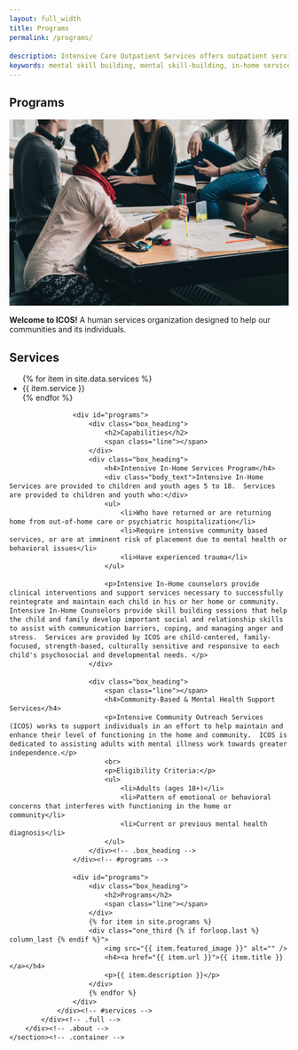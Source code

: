```yaml
---
layout: full_width
title: Programs
permalink: /programs/

description: Intensive Care Outpatient Services offers outpatient services to youth and adults providing in-home services, workshops, and mental health skill-building
keywords: mental skill building, mental skill-building, in-home services, mental health, behavioral health, psychotherapy, custom service plans, clinical assessments, therapy, intensive care, Richmond behavioral health, Richmond youth programs, ICOS
---
```


<div class="page_wrapper">
	<section class="container">
		<div id="about" class="page with_sidebar">
			<h1>Programs</h1>
			<div class="full">
				<center><img src="/images/content/programs_masthead.jpg" alt="" class="rounded" /></center>
				<p class="larger"><b>Welcome to ICOS!</b> A human services organization designed to help our communities and its individuals.</p>
				<div id="services">
					<div class="services_wrapper">
						<div class="box_heading">
							<h2>Services</h2>
							<span class="line"></span>
	        			</div>
	        			<ul>
	        				{% for item in site.data.services %}
							<li>{{ item.service }}</li>
							{% endfor %}
						</ul>
					</div>

					<div id="programs">
						<div class="box_heading">
							<h2>Capabilities</h2>
							<span class="line"></span>
						</div>
          				<div class="box_heading">
							<h4>Intensive In-Home Services Program</h4>
							<div class="body_text">Intensive In-Home Services are provided to children and youth ages 5 to 18.  Services are provided to children and youth who:</div>
            				<ul>
								<li>Who have returned or are returning home from out-of-home care or psychiatric hospitalization</li>
								<li>Require intensive community based services, or are at imminent risk of placement due to mental health or behavioral issues</li>
								<li>Have experienced trauma</li>
							</ul>
            
            				<p>Intensive In-Home counselors provide clinical interventions and support services necessary to successfully reintegrate and maintain each child in his or her home or community.  Intensive In-Home Counselors provide skill building sessions that help the child and family develop important social and relationship skills to assist with communication barriers, coping, and managing anger and stress.  Services are provided by ICOS are child-centered, family-focused, strength-based, culturally sensitive and responsive to each child's psychosocial and developmental needs. </p>
						</div>

						<div class="box_heading">
							<span class="line"></span>
							<h4>Community-Based & Mental Health Support Services</h4>
							<p>Intensive Community Outreach Services (ICOS) works to support individuals in an effort to help maintain and enhance their level of functioning in the home and community.  ICOS is dedicated to assisting adults with mental illness work towards greater independence.</p>
							<br>
							<p>Eligibility Criteria:</p>
							<ul>
								<li>Adults (ages 18+)</li>
								<li>Pattern of emotional or behavioral concerns that interferes with functioning in the home or community</li>
								<li>Current or previous mental health diagnosis</li>
							</ul>
						</div><!-- .box_heading -->
					</div><!-- #programs -->

					<div id="programs">
						<div class="box_heading">
							<h2>Programs</h2>
							<span class="line"></span>
						</div>
						{% for item in site.programs %}
						<div class="one_third {% if forloop.last %} column_last {% endif %}">
							<img src="{{ item.featured_image }}" alt="" />
							<h4><a href="{{ item.url }}">{{ item.title }}</a></h4>
							<p>{{ item.description }}</p>
						</div>
						{% endfor %}
					</div>
				</div><!-- #services -->
			</div><!-- .full -->
		</div><!-- .about -->
	</section><!-- .container -->
</div><!-- .page_wrapper -->
